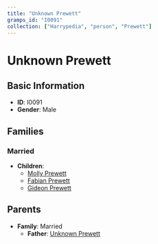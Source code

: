 ```yaml
---
title: "Unknown Prewett"
gramps_id: "I0091"
collection: ["Harrypedia", "person", "Prewett"]
---
```


# Unknown Prewett

## Basic Information

- **ID**: I0091
- **Gender**: Male

## Families

### Married

- **Children**:
  - [Molly Prewett](//Prewett/Molly/)
  - [Fabian Prewett](//Prewett/Fabian/)
  - [Gideon Prewett](//Prewett/Gideon/)

## Parents

- **Family**: Married
  - **Father**: [Unknown Prewett](//Prewett/I0092/)

